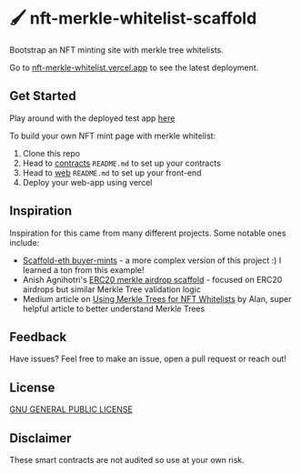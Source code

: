 # 🖌️ nft-merkle-whitelist-scaffold
Bootstrap an NFT minting site with merkle tree whitelists.


Go to [nft-merkle-whitelist.vercel.app](https://nft-merkle-whitelist.vercel.app/) to see the latest deployment.

## Get Started
Play around with the deployed test app [here](https://nft-merkle-whitelist.vercel.app/)

To build your own NFT mint page with merkle whitelist:
1. Clone this repo
2. Head to [contracts](https://github.com/straightupjac/nft-merkle-whitelist-scaffold/tree/main/contracts) `README.md` to set up your contracts
3. Head to [web](https://github.com/straightupjac/nft-merkle-whitelist-scaffold/tree/main/web) `README.md` to set up your front-end
4. Deploy your web-app using vercel

## Inspiration
Inspiration for this came from many different projects. Some notable ones include:
- [Scaffold-eth buyer-mints](https://github.com/scaffold-eth/scaffold-eth/tree/buyer-mints-nft) - a more complex version of this project :) I learned a ton from this example!
- Anish Agnihotri's [ERC20 merkle airdrop scaffold](https://github.com/Anish-Agnihotri/merkle-airdrop-starter) - focused on ERC20 airdrops but similar Merkle Tree validation logic
- Medium article on [Using Merkle Trees for NFT Whitelists](https://medium.com/@ItsCuzzo/using-merkle-trees-for-nft-whitelists-523b58ada3f9) by Alan, super helpful article to better understand Merkle Trees
## Feedback
Have issues? Feel free to make an issue, open a pull request or reach out!

## License
[GNU GENERAL PUBLIC LICENSE
](LICENSE)

## Disclaimer
These smart contracts are not audited so use at your own risk.
